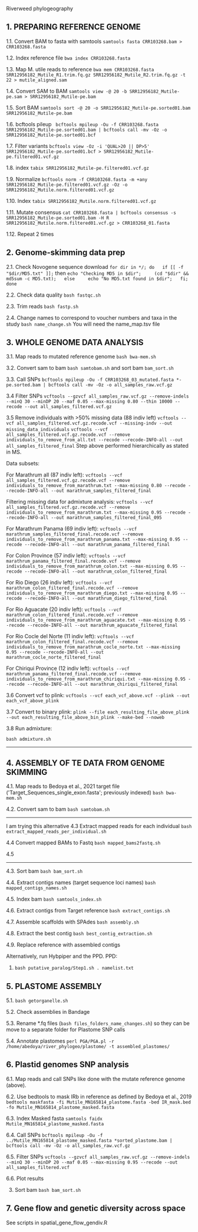 Riverweed phylogeography


## 1. PREPARING REFERENCE GENOME

1.1. Convert BAM to fasta with samtools
`samtools fasta CRR103268.bam > CRR103268.fasta`

1.2. Index reference file
`bwa index CRR103268.fasta`

1.3. Map M. utile reads to reference
`bwa mem CRR103268.fasta SRR12956182_Mutile_R1.trim.fq.gz SRR12956182_Mutile_R2.trim.fq.gz -t 22 > mutile_aligned.sam`

1.4. Convert SAM to BAM
`samtools view -@ 20 -b SRR12956182_Mutile-pe.sam > SRR12956182_Mutile-pe.bam`

1.5. Sort BAM
`samtools sort -@ 20 -o SRR12956182_Mutile-pe.sorted01.bam SRR12956182_Mutile-pe.bam`

1.6. bcftools pileup
` bcftools mpileup -Ou -f CRR103268.fasta SRR12956182_Mutile-pe.sorted01.bam | bcftools call -mv -Oz -o SRR12956182_Mutile-pe.sorted01.bcf`

1.7. Filter variants
`bcftools view -Oz -i 'QUAL>20 || DP>5' SRR12956182_Mutile-pe.sorted01.bcf > SRR12956182_Mutile-pe.filtered01.vcf.gz`

1.8. index
`tabix SRR12956182_Mutile-pe.filtered01.vcf.gz`

1.9. Normalize
`bcftools norm -f CRR103268.fasta -m +any SRR12956182_Mutile-pe.filtered01.vcf.gz -Oz -o SRR12956182_Mutile.norm.filtered01.vcf.gz`

1.10. Index
`tabix SRR12956182_Mutile.norm.filtered01.vcf.gz`

1.11. Mutate consensus
`cat CRR103268.fasta | bcftools consensus -s SRR12956182_Mutile-pe.sorted01.bam -H R SRR12956182_Mutile.norm.filtered01.vcf.gz > CRR103268_01.fasta`

1.12. Repeat 2 times



## 2. Genome-skimming data prep

2.1. Check Novogene sequence download
`for dir in */; do   if [[ -f "$dir/MD5.txt" ]];` then     `echo "Checking MD5 in $dir";     (cd "$dir" && md5sum -c MD5.txt);   else     echo "No MD5.txt found in $dir";   fi; done`

2.2. Check data quality `bash fastqc.sh`

2.3. Trim reads `bash fastp.sh`

2.4. Change names to correspond to voucher numbers and taxa in the study `bash name_change.sh` You will need the name_map.tsv file



## 3. WHOLE GENOME DATA ANALYSIS

3.1. Map reads to mutated reference genome `bash bwa-mem.sh`

3.2. Convert sam to bam `bash samtobam.sh` and sort bam `bam_sort.sh`

3.3. Call SNPs `bcftools mpileup -Ou -f CRR103268_03_mutated.fasta *-pe.sorted.bam | bcftools call -mv -Oz -o all_samples_raw.vcf.gz`

3.4 Filter SNPs `vcftools --gzvcf all_samples_raw.vcf.gz --remove-indels --minQ 30 --minDP 20 --maf 0.05 --max-missing 0.80 --thin 10000 --recode --out all_samples_filtered.vcf.gz`

3.5 Remove individuals with >50% missing data (88 indiv left) `vcftools --vcf all_samples_filtered.vcf.gz.recode.vcf --missing-indv --out missing_data_individuals` `vcftools --vcf all_samples_filtered.vcf.gz.recode.vcf --remove individuals_to_remove_from_all.txt --recode --recode-INFO-all --out all_samples_filtered_final`
Step above performed hierarchically as stated in MS.

Data subsets:

For Marathrum all (87 indiv left):
`vcftools --vcf all_samples_filtered.vcf.gz.recode.vcf --remove individuals_to_remove_from_marathrum.txt --max-missing 0.80 --recode --recode-INFO-all --out marathrum_samples_filtered_final`

Filtering missing data for admixture analysis:
`vcftools --vcf all_samples_filtered.vcf.gz.recode.vcf --remove individuals_to_remove_from_marathrum.txt --max-missing 0.95 --recode --recode-INFO-all --out marathrum_samples_filtered_final_095`

For Marathrum Panama (69 indiv left):
`vcftools --vcf marathrum_samples_filtered_final.recode.vcf --remove individuals_to_remove_from_marathrum_panama.txt --max-missing 0.95 --recode --recode-INFO-all --out marathrum_panama_filtered_final`

For Colon Province (57 indiv left):
`vcftools --vcf marathrum_panama_filtered_final.recode.vcf --remove individuals_to_remove_from_marathrum_colon.txt --max-missing 0.95 --recode --recode-INFO-all --out marathrum_colon_filtered_final`

For Rio Diego (26 indiv left):
`vcftools --vcf marathrum_colon_filtered_final.recode.vcf --remove individuals_to_remove_from_marathrum_diego.txt --max-missing 0.95 --recode --recode-INFO-all --out marathrum_diego_filtered_final`

For Rio Aguacate (20 indiv left):
`vcftools --vcf marathrum_colon_filtered_final.recode.vcf --remove individuals_to_remove_from_marathrum_aguacate.txt --max-missing 0.95 --recode --recode-INFO-all --out marathrum_aguacate_filtered_final`

For Rio Cocle del Norte (11 indiv left):
`vcftools --vcf marathrum_colon_filtered_final.recode.vcf --remove individuals_to_remove_from_marathrum_cocle_norte.txt --max-missing 0.95 --recode --recode-INFO-all --out marathrum_cocle_norte_filtered_final`

For Chiriqui Province (12 indiv left):
`vcftools --vcf marathrum_panama_filtered_final.recode.vcf --remove individuals_to_remove_from_marathrum_chiriqui.txt --max-missing 0.95 --recode --recode-INFO-all --out marathrum_chiriqui_filtered_final`

3.6 Convert vcf to plink:
`vcftools --vcf each_vcf_above.vcf --plink --out each_vcf_above_plink`

3.7 Convert to binary plink:
`plink --file each_resulting_file_above_plink --out each_resulting_file_above_bin_plink --make-bed --noweb`

3.8 Run admixture:

`bash admixture.sh`
*****

## 4. ASSEMBLY OF TE DATA FROM GENOME SKIMMING

4.1. Map reads to Bedoya et al., 2021 target file ('Target_Sequences_single_exon.fasta'; previously indexed) `bash bwa-mem.sh`

4.2. Convert sam to bam `bash samtobam.sh`
****************
I am trying this alternative
4.3 Extract mapped reads for each individual `bash extract_mapped_reads_per_individual.sh`

4.4 Convert mapped BAMs to Fastq `bash mapped_bams2fastq.sh`

4.5 
***************

4.3. Sort bam `bash bam_sort.sh`

4.4. Extract contigs names (target sequence loci names) `bash mapped_contigs_names.sh`

4.5. Index bam `bash samtools_index.sh`

4.6. Extract contigs from Target reference `bash extract_contigs.sh`

4.7. Assemble scaffolds with SPAdes `bash assembly.sh`

4.8. Extract the best contig `bash best_contig_extraction.sh`

4.9. Replace reference with assembled contigs


Alternatively, run Hybpiper and the PPD. PPD:
1. `bash putative_paralog/Step1.sh . namelist.txt`



## 5. PLASTOME ASSEMBLY

5.1. `bash getorganelle.sh`

5.2. Check assemblies in Bandage

5.3. Rename *.fq files (`bash files_folders_name_changes.sh`) so they can be move to a separate folder for Plastome SNP calls

5.4. Annotate plastomes `perl PGA/PGA.pl -r /home/abedoya/river_phylogeo/plastome/ -t assembled_plastomes/`



## 6. Plastid genomes SNP analysis

6.1. Map reads and call SNPs like done with the mutate reference genome (above).

6.2. Use bedtools to mask IRb in reference as defined by Bedoya et al., 2019
`bedtools maskfasta -fi Mutile_MN165814_plastome.fasta -bed IR_mask.bed -fo Mutile_MN165814_plastome_masked.fasta`

6.3. Index Masked fasta `samtools faidx Mutile_MN165814_plastome_masked.fasta`

6.4. Call SNPs `bcftools mpileup -Ou -f ../Mutile_MN165814_plastome_masked.fasta *sorted_plastome.bam | bcftools call -mv -Oz -o all_samples_raw.vcf.gz`

6.5. Filter SNPs `vcftools --gzvcf all_samples_raw.vcf.gz --remove-indels --minQ 30 --minDP 20 --maf 0.05 --max-missing 0.95 --recode --out all_samples_filtered.vcf`

6.6. Plot results

3. Sort bam `bash bam_sort.sh`

## 7. Gene flow and genetic diversity across space

See scripts in spatial_gene_flow_gendiv.R